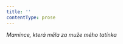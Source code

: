 ```yaml
---
title: ''
contentType: prose
---
```


<section>

_Mamince, která měla za muže mého tatínka_

</section>
